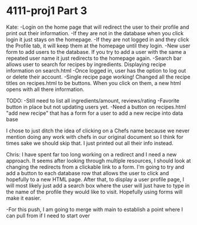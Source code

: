 # 4111-proj1 Part 3
Kate: 
-Login on the home page that will redirect the user to their profile and print out their information.
-If they are not in the database when you click login it just stays on the homepage.
-If they are not logged in and they click the Profile tab, it will keep them at the homepage until they login.
-New user form to add users to the database. If you try to add a user with the same a repeated user name
it just redirects to the homepage again. 
-Search bar allows user to search for recipes by ingredients. Displaying recipe information on search.html
-Once logged in, user has the option to log out or delete their account.
-Single recipe page working! Changed all the recipe titles on recipes.html to be buttons. When you click on 
them, a new html opens with all there information. 

TODO:
-Still need to list all ingredients/amount, reviews/rating
-Favorite button in place but not updating users yet. 
-Need a button on recipes.html "add new recipe" that has a form for a user to add a new recipe into data base

I chose to just ditch the idea of clicking on a Chefs name because we never mention doing any work with chefs
in our original document so I think for times sake we should skip that. I just printed out all their info instead.




Chris:
I have spent far too long working on a redirect and I need a new approach. It seems after looking through multiple 
resources, I should look at changing the redirects from a clickable link to a form. I'm going to try and add a 
button to each database row that allows the user to click and hopefully to a new HTML page. After that, to display
a user profile page, I will most likely just add a search box where the user will just have to type in the name
of the profile they would like to visit. Hopefully using forms will make it easier. 

-For this push, I am going to merge with main to establish a point where I can pull from if I need to start over


